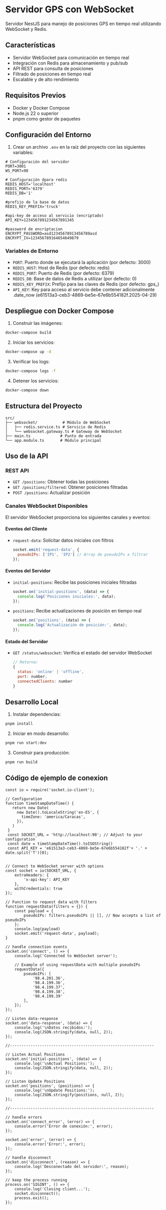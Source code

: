 # Servidor GPS con WebSocket

Servidor NestJS para manejo de posiciones GPS en tiempo real utilizando WebSocket y Redis.

## Características

- Servidor WebSocket para comunicación en tiempo real
- Integración con Redis para almacenamiento y pub/sub
- API REST para consulta de posiciones
- Filtrado de posiciones en tiempo real
- Escalable y de alto rendimiento

## Requisitos Previos

- Docker y Docker Compose
- Node.js 22 o superior
- pnpm como gestor de paquetes

## Configuración del Entorno

1. Crear un archivo `.env` en la raíz del proyecto con las siguientes variables:

```env
# Configuración del servidor
PORT=3001
WS_PORT=90
 
# Configuración dpara redis
REDIS_HOST='localhost'
REDIS_PORT='6379'
REDIS_DB='1'
 
#prefijo de la base de datos
REDIS_KEY_PREFIX='truck'
 
#api-key de acceso al servicio (encriptado)
API_KEY=1234567891234567891345

#password de encriptacion
ENCRYPT_PASSWORD=asd12345678913456789asd
ENCRYPT_IV=123456789164654649879

```

### Variables de Entorno

- `PORT`: Puerto donde se ejecutará la aplicación (por defecto: 3000)
- `REDIS_HOST`: Host de Redis (por defecto: redis)
- `REDIS_PORT`: Puerto de Redis (por defecto: 6379)
- `REDIS_DB`: Base de datos de Redis a utilizar (por defecto: 0)
- `REDIS_KEY_PREFIX`: Prefijo para las claves de Redis (por defecto: gps_)
- `API_KEY`: Key para acceso al servicio debe contener adicionalmente .date_now (e61513a3-ceb3-4869-be5e-67e6b554182f.2025-04-29)

## Despliegue con Docker Compose

1. Construir las imágenes:

```bash
docker-compose build
```

2. Iniciar los servicios:

```bash
docker-compose up -d
```

3. Verificar los logs:

```bash
docker-compose logs -f
```

4. Detener los servicios:

```bash
docker-compose down
```

## Estructura del Proyecto

```
src/
├── websocket/           # Módulo de WebSocket
│   ├── redis.service.ts # Servicio de Redis
│   └── websocket.gateway.ts # Gateway de WebSocket
├── main.ts             # Punto de entrada
└── app.module.ts       # Módulo principal
```

## Uso de la API



### REST API

- `GET /positions`: Obtener todas las posiciones
- `GET /positions/filtered`: Obtener posiciones filtradas
- `POST /positions`: Actualizar posición

### Canales WebSocket Disponibles

El servidor WebSocket proporciona los siguientes canales y eventos:

#### Eventos del Cliente
- `request-data`: Solicitar datos iniciales con filtros
  ```javascript
  socket.emit('request-data', {
    pseudoIPs: ['IP1', 'IP2'] // Array de pseudoIPs a filtrar
  });
  ```

#### Eventos del Servidor
- `initial-positions`: Recibe las posiciones iniciales filtradas
  ```javascript
  socket.on('initial-positions', (data) => {
    console.log('Posiciones iniciales:', data);
  });
  ```

- `positions`: Recibe actualizaciones de posición en tiempo real
  ```javascript
  socket.on('positions', (data) => {
    console.log('Actualización de posición:', data);
  });
  ```

#### Estado del Servidor
- `GET /status/websocket`: Verifica el estado del servidor WebSocket
  ```javascript
  // Retorna:
  {
    status: 'online' | 'offline',
    port: number,
    connectedClients: number
  }
  ```

## Desarrollo Local

1. Instalar dependencias:
```bash
pnpm install
```

2. Iniciar en modo desarrollo:
```bash
pnpm run start:dev
```

3. Construir para producción:
```bash
pnpm run build
```
## Código de ejemplo de conexion

```
const io = require('socket.io-client');

// Configuration
function timeStampDateTime() {
   return new Date(
     new Date().toLocaleString('en-ES', {
       timeZone: 'america/Caracas',
     }),
   )
 }
 const SOCKET_URL = 'http://localhost:90'; // Adjust to your configuration
 const date = timeStampDateTime().toISOString()
 const API_KEY = 'e61513a3-ceb3-4869-be5e-67e6b554182f'+ '.' + date.split('T')[0];


// Connect to WebSocket server with options
const socket = io(SOCKET_URL, {
    extraHeaders: {
        'x-api-key': API_KEY
    },
    withCredentials: true
});

// Function to request data with filters
function requestData(filters = {}) {
    const payload = {
        pseudoIPs: filters.pseudoIPs || [], // Now accepts a list of pseudoIPs
    };
    console.log(payload)
    socket.emit('request-data', payload);
}

// handle connection events
socket.on('connect', () => {
    console.log('Connected to WebSocket server');
    
    // Example of using requestData with multiple pseudoIPs
    requestData({
        pseudoIPs: [
            '98.4.201.36',
            '98.4.199.36',
            '98.4.199.37',
            '98.4.199.38',
            '98.4.199.39'
        ],
    });
});

// Listen data-response
socket.on('data-response', (data) => {
    console.log('\nDatos recibidos:');
    console.log(JSON.stringify(data, null, 2));
});

//---------------------------------------------------------------

// Listen Actual Positions
socket.on('initial-positions', (data) => {
    console.log('\nActual Positions:');
    console.log(JSON.stringify(data, null, 2));
});

// Listen Update Positions
socket.on('positions', (positions) => {
    console.log('\nUpdate Positions:');
    console.log(JSON.stringify(positions, null, 2));
});

//---------------------------------------------------------------

// handle errors
socket.on('connect_error', (error) => {
    console.error('Error de conexión:', error);
});

socket.on('error', (error) => {
    console.error('Error:', error);
});

// handle disconnect
socket.on('disconnect', (reason) => {
    console.log('Desconectado del servidor:', reason);
});

// keep the process running
process.on('SIGINT', () => {
    console.log('Closing client...');
    socket.disconnect();
    process.exit();
});
```
